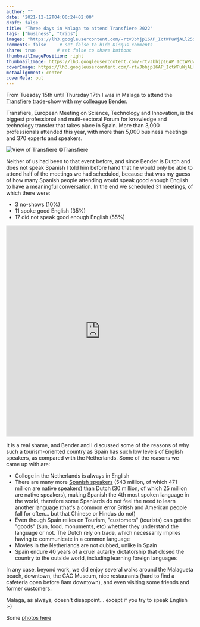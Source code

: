 ```yaml
---
author: ""
date: "2021-12-12T04:00:24+02:00"
draft: false
title: "Three days in Malaga to attend Transfiere 2022"
tags: ["business", "trips"]
images: "https://lh3.googleusercontent.com/-rtvJbhjp16AP_IctWPuWjALl25i-yjmbW98Tz9NUYBt75vowNQYW9eDg8bXqwPYqbyOqildIIZMao6T7e2alwwDqCGJda_rOvbUyKA62iRxu8XKjvgrceUhrkOzPlyrZCkLH6JzzAg=w2400"
comments: false     # set false to hide Disqus comments
share: true        # set false to share buttons
thumbnailImagePosition: right
thumbnailImage: https://lh3.googleusercontent.com/-rtvJbhjp16AP_IctWPuWjALl25i-yjmbW98Tz9NUYBt75vowNQYW9eDg8bXqwPYqbyOqildIIZMao6T7e2alwwDqCGJda_rOvbUyKA62iRxu8XKjvgrceUhrkOzPlyrZCkLH6JzzAg=w2400
coverImage: https://lh3.googleusercontent.com/-rtvJbhjp16AP_IctWPuWjALl25i-yjmbW98Tz9NUYBt75vowNQYW9eDg8bXqwPYqbyOqildIIZMao6T7e2alwwDqCGJda_rOvbUyKA62iRxu8XKjvgrceUhrkOzPlyrZCkLH6JzzAg=w2400
metaAlignment: center
coverMeta: out
---
```


From Tuesday 15th until Thursday 17th I was in Malaga to attend the [Transfiere](https://transfiere.fycma.com/) trade-show with my colleague Bender.

<!--more-->

Transfiere, European Meeting on Science, Technology and Innovation, is the biggest professional and multi-sectoral Forum for knowledge and technology transfer that takes place in Spain. More than 3,000 professionals attended this year, with more than 5,000 business meetings and 370 experts and speakers.

![View of Transfiere ©Transfiere](https://transfiere.fycma.com/wp-content/uploads/2022/02/Galeria-Transfiere-2022-9.jpg)

Neither of us had been to that event before, and since Bender is Dutch and does not speak Spanish I told him before hand that he would only be able to attend half of the meetings we had scheduled, because that was my guess of how many Spanish people attending would speak good enough English to have a meaningful conversation. In the end we scheduled 31 meetings, of which there were:

* 3 no-shows (10%)
* 11 spoke good English (35%)
* 17 did not speak good enough English (55%)

<iframe title="English proficiency in sample Transfiere2022 meetings" aria-label="Donut Chart" id="datawrapper-chart-XNcuh" src="https://datawrapper.dwcdn.net/XNcuh/1/" scrolling="no" frameborder="0" style="width: 0; min-width: 100% !important; border: none;" height="568"></iframe><script type="text/javascript">!function(){"use strict";window.addEventListener("message",(function(e){if(void 0!==e.data["datawrapper-height"]){var t=document.querySelectorAll("iframe");for(var a in e.data["datawrapper-height"])for(var r=0;r<t.length;r++){if(t[r].contentWindow===e.source)t[r].style.height=e.data["datawrapper-height"][a]+"px"}}}))}();
</script>

It is a real shame, and Bender and I discussed some of the reasons of why such a tourism-oriented country as Spain has such low levels of English speakers, as compared with the Netherlands. Some of the reasons we came up with are:
* College in the Netherlands is always in English
* There are many more [Spanish speakers](https://en.wikipedia.org/wiki/List_of_languages_by_total_number_of_speakers) (543 million, of which 471 million are native speakers) than Dutch (30 million, of which 25 million are native speakers), making Spanish the 4th most spoken language in the world, therefore some Spaniards do not feel the need to learn another language (that's a common error British and American people fall for often... but that Chinese or Hindus do not)
* Even though Spain relies on Tourism, "customers" (tourists) can get the "goods" (sun, food, monuments, etc) whether they understand the language or not. The Dutch rely on trade, which necessarily implies having to communicate in a common language
* Movies in the Netherlands are not dubbed, unlike in Spain
* Spain endure 40 years of a cruel autarky dictatorship that closed the country to the outside world, including learning foreign languages

In any case, beyond work, we did enjoy several walks around the Malagueta beach, downtown, the CAC Museum, nice restaurants (hard to find a cafeteria open before 8am downtown), and even visiting some friends and former customers.

Malaga, as always, doesn't disappoint... except if you try to speak English :-)

Some [photos here](https://photos.app.goo.gl/vumqi1yNyntnG5kMA)
